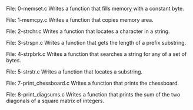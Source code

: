 File: 0-memset.c Writes a function that fills memory with a constant byte.

File: 1-memcpy.c Writes a function that copies memory area.

File: 2-strchr.c Writes a function that locates a character in a string.

File: 3-strspn.c Writes a function that gets the length of a prefix substring.

File: 4-strpbrk.c Writes a function that searches a string for any of a set of bytes.

File: 5-strstr.c Writes a function that locates a substring.

File: 7-print_chessboard.c Writes a function that prints the chessboard.

File: 8-print_diagsums.c Writes a function that prints the sum of the two diagonals of a square matrix of integers.

